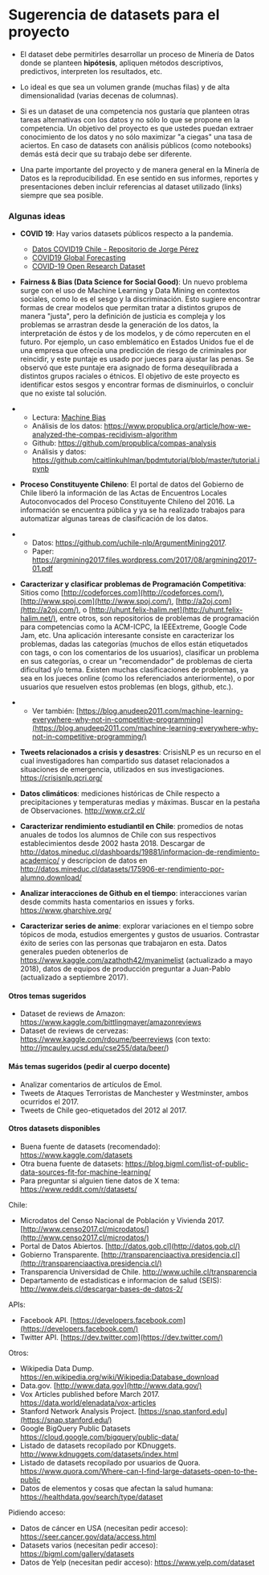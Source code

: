 # Sugerencia de datasets para el proyecto

* El dataset debe permitirles desarrollar un proceso de Minería de Datos donde se planteen **hipótesis**, apliquen métodos descriptivos, predictivos, interpreten los resultados, etc.

* Lo ideal es que sea un volumen grande (muchas filas) y de alta dimensionalidad (varias decenas de columnas). 

* Si es un dataset de una competencia nos gustaría que planteen otras tareas alternativas con los datos y no sólo lo que se propone en la competencia. Un objetivo del proyecto es que ustedes puedan extraer conocimiento de los datos y no sólo maximizar "a ciegas" una tasa de aciertos. En caso de datasets con análisis públicos (como notebooks) demás está decir que su trabajo debe ser diferente.

* Una parte importante del proyecto y de manera general en la Minería de Datos es la reproducibilidad. En ese sentido en sus informes, reportes y presentaciones deben incluir referencias al dataset utilizado (links) siempre que sea posible.

### **Algunas ideas**

- **COVID 19**: Hay varios datasets públicos respecto a la pandemia.
  - [Datos COVID19 Chile - Repositorio de Jorge Pérez](https://github.com/jorgeperezrojas/covid19-data)
  - [COVID19 Global Forecasting](https://www.kaggle.com/c/covid19-global-forecasting-week-1/overview)
  - [COVID-19 Open Research Dataset](https://www.semanticscholar.org/cord19)

- **Fairness & Bias (Data Science for Social Good)**: Un nuevo problema surge con el uso de Machine Learning y Data Mining en contextos sociales, como lo es el sesgo y la discriminación. Esto sugiere encontrar formas de crear modelos que permitan tratar a distintos grupos de manera "justa", pero la definición de justicia es compleja y los problemas se arrastran desde la generación de los datos, la interpretación de éstos y de los modelos, y de cómo repercuten en el futuro. Por ejemplo, un caso emblemático en Estados Unidos fue el de una empresa que ofrecía una predicción de riesgo de criminales por reincidir, y este puntaje es usado por jueces para ajustar las penas. Se observó que este puntaje era asignado de forma desequilibrada a distintos grupos raciales o étnicos. El objetivo de este proyecto es identificar estos sesgos y encontrar formas de disminuirlos, o concluir que no existe tal solución.

- - Lectura: [Machine Bias](https://www.propublica.org/article/machine-bias-risk-assessments-in-criminal-sentencing)
  - Análisis de los datos: https://www.propublica.org/article/how-we-analyzed-the-compas-recidivism-algorithm
  - Github: https://github.com/propublica/compas-analysis
  - Análisis y datos: https://github.com/caitlinkuhlman/bpdmtutorial/blob/master/tutorial.ipynb

- **Proceso Constituyente Chileno**: El portal de datos del Gobierno de Chile liberó la información de las Actas de Encuentros Locales Autoconvocados del Proceso Constituyente Chileno del 2016. La información se encuentra pública y ya se ha realizado trabajos para automatizar algunas tareas de clasificación de los datos.

- - Datos: https://github.com/uchile-nlp/ArgumentMining2017.
  - Paper: https://argmining2017.files.wordpress.com/2017/08/argmining2017-01.pdf

- **Caracterizar y clasificar problemas de Programación Competitiva**: Sitios como [http://codeforces.com](http://codeforces.com/), [http://www.spoj.com](http://www.spoj.com/), [http://a2oj.com](http://a2oj.com/), o [http://uhunt.felix-halim.net](http://uhunt.felix-halim.net/), entre otros, son repositorios de problemas de programación para competencias como la ACM-ICPC, la IEEExtreme, Google Code Jam, etc. Una aplicación interesante consiste en caracterizar los problemas, dadas las categorías (muchos de ellos están etiquetados con tags, o con los comentarios de los usuarios), clasificar un problema en sus categorías, o crear un "recomendador" de problemas de cierta dificultad y/o tema. Existen muchas clasificaciones de problemas, ya sea en los jueces online (como los referenciados anteriormente), o por usuarios que resuelven estos problemas (en blogs, github, etc.).

- - Ver también: [https://blog.anudeep2011.com/machine-learning-everywhere-why-not-in-competitive-programming](https://blog.anudeep2011.com/machine-learning-everywhere-why-not-in-competitive-programming/)

- **Tweets relacionados a crisis y desastres**: CrisisNLP es un recurso en el cual investigadores han compartido sus dataset relacionados a situaciones de emergencia, utilizados en sus investigaciones. https://crisisnlp.qcri.org/ 

- **Datos climáticos**: mediciones históricas de Chile respecto a precipitaciones y temperaturas medias y máximas. Buscar en la pestaña de Observaciones. http://www.cr2.cl/

- **Caracterizar rendimiento estudiantil en Chile**: promedios de notas anuales de todos los alumnos de Chile con sus respectivos establecimientos desde 2002 hasta 2018. Descargar de http://datos.mineduc.cl/dashboards/19881/informacion-de-rendimiento-academico/ y descripcion de datos en http://datos.mineduc.cl/datasets/175906-er-rendimiento-por-alumno.download/

- **Analizar interacciones de Github en el tiempo**: interacciones varían desde commits hasta comentarios en issues y forks. https://www.gharchive.org/

- **Caracterizar series de anime**: explorar variaciones en el tiempo sobre tópicos de moda, estudios emergentes y gustos de usuarios. Contrastar éxito de series con las personas que trabajaron en esta. Datos generales pueden obtenerlos de https://www.kaggle.com/azathoth42/myanimelist (actualizado a mayo 2018), datos de equipos de producción preguntar a Juan-Pablo (actualizado a septiembre 2017).

#### **Otros temas sugeridos**
- Dataset de reviews de Amazon: https://www.kaggle.com/bittlingmayer/amazonreviews
- Dataset de reviews de cervezas: https://www.kaggle.com/rdoume/beerreviews (con texto: http://jmcauley.ucsd.edu/cse255/data/beer/)

#### **Más temas sugeridos (pedir al cuerpo docente)**

- Analizar comentarios de artículos de Emol.
- Tweets de Ataques Terroristas de Manchester y Westminster, ambos ocurridos el 2017.
- Tweets de Chile geo-etiquetados del 2012 al 2017.


#### **Otros datasets disponibles**

- Buena fuente de datasets (recomendado): https://www.kaggle.com/datasets
- Otra buena fuente de datasets: https://blog.bigml.com/list-of-public-data-sources-fit-for-machine-learning/
- Para preguntar si alguien tiene datos de X tema: https://www.reddit.com/r/datasets/

Chile:
- Microdatos del Censo Nacional de Población y Vivienda 2017. [http://www.censo2017.cl/microdatos/](http://www.censo2017.cl/microdatos/)
- Portal de Datos Abiertos. [http://datos.gob.cl](http://datos.gob.cl/)
- Gobierno Transparente. [http://transparenciaactiva.presidencia.cl](http://transparenciaactiva.presidencia.cl/)
- Transparencia Universidad de Chile. http://www.uchile.cl/transparencia
- Departamento de estadisticas e informacion de salud (SEIS): http://www.deis.cl/descargar-bases-de-datos-2/

APIs:
- Facebook API. [https://developers.facebook.com](https://developers.facebook.com/)
- Twitter API. [https://dev.twitter.com](https://dev.twitter.com/)

Otros:
- Wikipedia Data Dump. https://en.wikipedia.org/wiki/Wikipedia:Database_download
- Data.gov. [http://www.data.gov](http://www.data.gov/)
- Vox Articles published before March 2017. https://data.world/elenadata/vox-articles
- Stanford Network Analysis Project. [https://snap.stanford.edu](https://snap.stanford.edu/)
- Google BigQuery Public Datasets https://cloud.google.com/bigquery/public-data/
- Listado de datasets recopilado por KDnuggets. http://www.kdnuggets.com/datasets/index.html
- Listado de datasets recopilado por usuarios de Quora. https://www.quora.com/Where-can-I-find-large-datasets-open-to-the-public
- Datos de elementos y cosas que afectan la salud humana: https://healthdata.gov/search/type/dataset

Pidiendo acceso:
- Datos de cáncer en USA (necesitan pedir acceso): https://seer.cancer.gov/data/access.html
- Datasets varios (necesitan pedir acceso): https://bigml.com/gallery/datasets
- Datos de Yelp (necesitan pedir acceso): https://www.yelp.com/dataset
